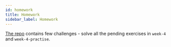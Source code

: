```yaml
---
id: homework
title: Homework
sidebar_label: Homework
---
```


[The repo](https://github.com/CodeYourFuture/js-exercises) contains few challenges - solve all the pending exercises in `week-4` and `week-4-practise`.
